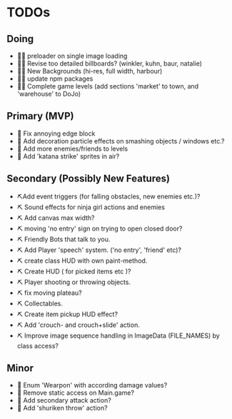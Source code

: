 # TODOs

## Doing
- 🌺🧪 preloader on single image loading
- 🌺🧪 Revise too detailed billboards? (winkler, kuhn, baur, natalie)
- 🌺🧪 New Backgrounds (hi-res, full width, harbour)
- 🌺🧪 update npm packages
- 🌺🧪 Complete game levels (add sections 'market' to town, and 'warehouse' to DoJo)

## Primary (MVP)
- 🧪 Fix annoying edge block
- 🧪 Add decoration particle effects on smashing objects / windows etc.?
- 🧪 Add more enemies/friends to levels
- 🧪 Add 'katana strike' sprites in air?

## Secondary (Possibly New Features)
- ⛏️Add event triggers (for falling obstacles, new enemies etc.)?
- ⛏️ Sound effects for ninja girl actions and enemies
- ⛏️ Add canvas max width?
- ⛏️ moving 'no entry' sign on trying to open closed door?
- ⛏️ Friendly Bots that talk to you.
- ⛏️ Add Player 'speech' system. ('no entry', 'friend' etc)?
- ⛏️ create class HUD with own paint-method.
- ⛏️ Create HUD ( for picked items etc )?
- ⛏️ Player shooting or throwing objects.
- ⛏️ fix moving plateau?
- ⛏️ Collectables.
- ⛏️ Create item pickup HUD effect?
- ⛏️ Add 'crouch- and crouch+slide' action.
- ⛏️ Improve image sequence handling in ImageData (FILE_NAMES) by class access?

## Minor
- 🔻 Enum 'Wearpon' with according damage values?
- 🔻 Remove static access on Main.game?
- 🔻 Add secondary attack action?
- 🔻 Add 'shuriken throw' action?
